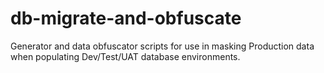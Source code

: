 # db-migrate-and-obfuscate
Generator and data obfuscator scripts for use in masking Production data when populating Dev/Test/UAT database environments.
